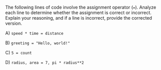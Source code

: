 The following lines of code involve the assignment operator (`=`). Analyze each line to determine whether the assignment is correct or incorrect. Explain your reasoning, and if a line is incorrect, provide the corrected version.

A) `speed * time = distance`

B) `greeting = "Hello, world!"`

C) `5 = count`

D) `radius, area = 7, pi * radius**2`